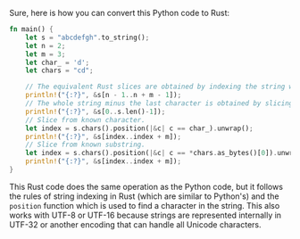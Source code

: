 Sure, here is how you can convert this Python code to Rust:

```rust
fn main() {
    let s = "abcdefgh".to_string();
    let n = 2;
    let m = 3;
    let char_ = 'd';
    let chars = "cd";

    // The equivalent Rust slices are obtained by indexing the string with a range [n-1, n+m-1].
    println!("{:?}", &s[n - 1..n + m - 1]);
    // The whole string minus the last character is obtained by slicing [0:-1].
    println!("{:?}", &s[0..s.len()-1]);
    // Slice from known character.
    let index = s.chars().position(|&c| c == char_).unwrap();
    println!("{:?}", &s[index..index + m]);
    // Slice from known substring.
    let index = s.chars().position(|&c| c == *chars.as_bytes()[0]).unwrap();
    println!("{:?}", &s[index..index + m]);
}
```
This Rust code does the same operation as the Python code, but it follows the rules of string indexing in Rust (which are similar to Python's) and the `position` function which is used to find a character in the string. This also works with UTF-8 or UTF-16 because strings are represented internally in UTF-32 or another encoding that can handle all Unicode characters.
